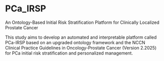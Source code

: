 # PCa_IRSP
An Ontology-Based Initial Risk Stratification Platform for Clinically Localized Prostate Cancer

This study aims to develop an automated and interpretable platform called PCa-IRSP based on an upgraded ontology framework and the NCCN Clinical Practice Guidelines in Oncology-Prostate Cancer (Version 2.2025) for PCa initial risk stratification and personalized management.


